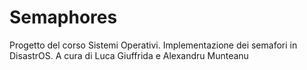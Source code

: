 # Semaphores
Progetto del corso Sistemi Operativi. Implementazione dei semafori in DisastrOS. A cura di Luca Giuffrida e Alexandru Munteanu

